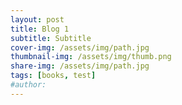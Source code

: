 ```yaml
---
layout: post
title: Blog 1
subtitle: Subtitle
cover-img: /assets/img/path.jpg
thumbnail-img: /assets/img/thumb.png
share-img: /assets/img/path.jpg
tags: [books, test]
#author:
---
```



